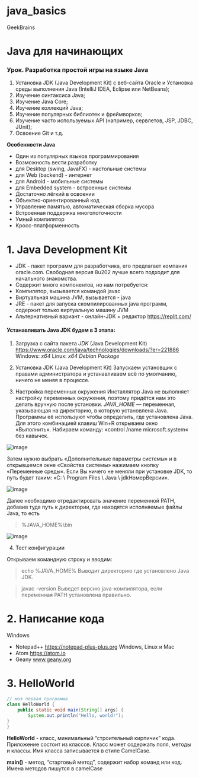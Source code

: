 # java_basics
GeekBrains
# Java для начинающих

### Урок. Разработка простой игры на языке Java
1. Установка JDK (Java Development Kit) с веб-сайта Oracle и Установка среды выполнения Java (IntelliJ IDEA, Eclipse или NetBeans);
2. Изучение синтаксиса Java;
3. Изучение Java Core;
4. Изучение коллекций Java;
5. Изучение популярных библиотек и фреймворков;
6. Изучение часто используемых API (например, сервлетов, JSP, JDBC, JUnit);
7. Освоение Git и т.д.

**Особенности Java**
* Один из популярных языков программирования
* Возможность вести разработку
* для Desktop (swing, JavaFX) - настольные системы
* для Web (backend) - интернет
* для Android - мобильные системы
* для Embedded system - встроенные системы
* Достаточно лёгкий в освоении
* Объектно-ориентированный код
* Управление памятью, автоматическая сборка мусора
* Встроенная поддержка многопоточности
* Умный компилятор
* Кросс-платформенность

# 1. Java Development Kit
* JDK - пакет программ для разработчика, его предлагает компания oracle.com. Свободная версия 8u202 лучше всего подходит для начального знакомства.
* Содержит много компонентов, но нам потребуется:
* Компилятор, вызывается командой javac
* Виртуальная машина JVM, вызывается - java
* JRE - пакет для запуска скомпилированных java программ, содержит только виртуальную машину JVM
* Альтернативный вариант - онлайн-JDK + редактор
https://replit.com/

#### Устанавливать Java JDK  будем в 3 этапа:

1. Загрузка с сайта пакета _JDK_ (Java Development Kit)
https://www.oracle.com/java/technologies/downloads/?er=221886
Windows: _x64_
Linux: _x64 Debian Package_

2. Установка JDK (Java Development Kit)
Запускаем установщик с правами администратора и устанавливаем всё по умолчанию, ничего не меняя в процессе.

3. Настройка переменных окружения
Инсталлятор Java не выполняет настройку переменных окружения, поэтому придётся нам это делать вручную после установки.
_JAVA_HOME_ — переменная, указывающая на директорию, в которую установлена Java. Программы её используют чтобы определить, где установлена Java.
Для этого комбинацией клавиш Win+R открываем окно «Выполнить«. Набираем команду: «control /name microsoft.system« без кавычек.

![image](https://github.com/user-attachments/assets/bb2dbff1-0e36-4968-b853-21154a418703)

Затем нужно выбрать «Дополнительные параметры системы» и в открывшемся окне «Свойства системы»  нажимаем кнопку «Переменные среды«. Если Вы ничего не меняли при установке JDK, то путь будет таким: «C: \ Program Files \ Java \ jdkНомерВерсии».

![image](https://github.com/user-attachments/assets/c08c48df-3a98-41a8-ae06-f4a956cbc1c2)

Далее необходимо отредактировать значение переменной PATH, добавив туда путь к директории, где находятся исполняемые файлы Java, то есть

> %JAVA_HOME%\bin

![image](https://github.com/user-attachments/assets/850e07b7-2667-43ac-83d4-843776f67b09)

4. Тест конфигурации

Открываем командную строку и вводим:

> echo %JAVA_HOME%
Выводит директорию где установлено Java JDK.

>  javac -version
Выведет версию java-компилятора, если переменная PATH установлена ​​правильно.

# 2. Написание кода
Windows
- Notepad++ https://notepad-plus-plus.org
Windows, Linux и Mac
- Atom https://atom.io
- Geany www.geany.org

# 3. HelloWorld

```Java
// моя первая программа
class HelloWorld {
	public static void main(String[] args) {
		System.out.println("Hello, world!");
}
}
```

**HelloWorld** - класс, минимальный “строительный кирпичик” кода. Приложение состоит из классов. Класс может содержать поля, методы и классы. Имя класса записывается в стиле CamelCase.

**main()** - метод, “стартовый метод”, содержит набор команд или код. Имена методов пишутся в camelCase



